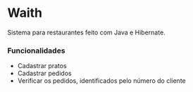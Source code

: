 # Waith
Sistema para restaurantes feito com Java e Hibernate.

### Funcionalidades
- Cadastrar pratos
- Cadastrar pedidos
- Verificar os pedidos, identificados pelo número do cliente
